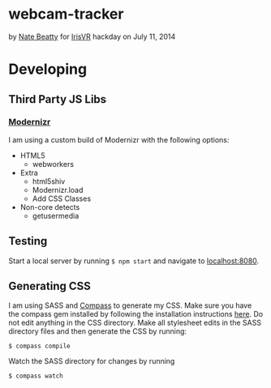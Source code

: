 webcam-tracker
===

by [Nate Beatty](http://natebeatty.com) for [IrisVR](http://irisvr.com) hackday on July 11, 2014

Developing
===

Third Party JS Libs
---

### [Modernizr](http://modernizr.com)

I am using a custom build of Modernizr with the following options:

* HTML5
    * webworkers
* Extra
    * html5shiv
    * Modernizr.load
    * Add CSS Classes
* Non-core detects
    * getusermedia

Testing
---

Start a local server by running `$ npm start` and navigate to [localhost:8080](http://localhost:8080).

Generating CSS
---

I am using SASS and [Compass](http://compass-style.org) to generate my CSS. Make sure you have the compass gem installed by following the installation instructions [here](http://compass-style.org/install/). Do not edit anything in the CSS directory. Make all stylesheet edits in the SASS directory files and then generate the CSS by running:

    $ compass compile

Watch the SASS directory for changes by running

    $ compass watch
